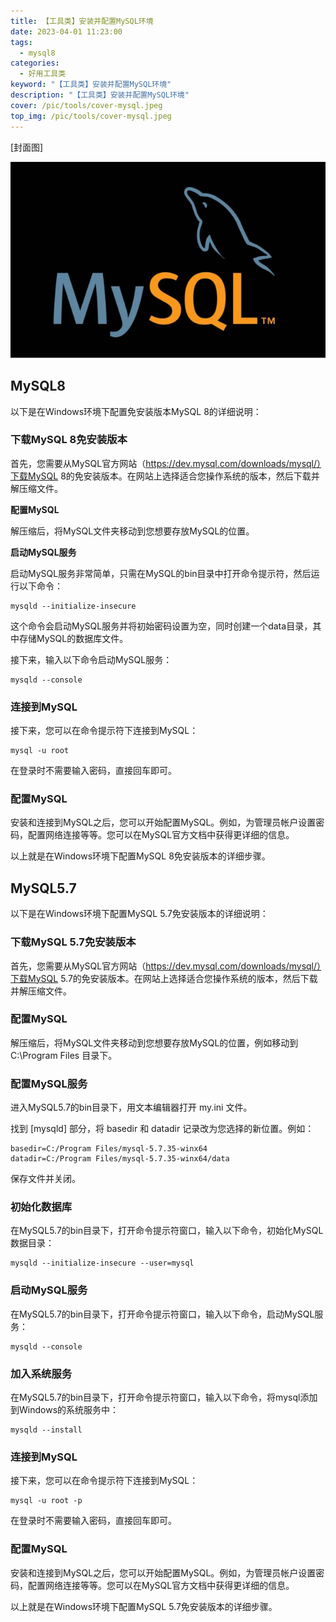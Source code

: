 ```yaml
---
title: 【工具类】安装并配置MySQL环境
date: 2023-04-01 11:23:00
tags: 
  - mysql8
categories: 
  - 好用工具类
keyword: "【工具类】安装并配置MySQL环境"
description: "【工具类】安装并配置MySQL环境"
cover: /pic/tools/cover-mysql.jpeg
top_img: /pic/tools/cover-mysql.jpeg
---
```


[封面图]

![封面图](../pic/tools/cover-mysql.jpeg)

## MySQL8

以下是在Windows环境下配置免安装版本MySQL 8的详细说明：

### 下载MySQL 8免安装版本
首先，您需要从MySQL官方网站（https://dev.mysql.com/downloads/mysql/）下载MySQL 8的免安装版本。在网站上选择适合您操作系统的版本，然后下载并解压缩文件。

**配置MySQL**

解压缩后，将MySQL文件夹移动到您想要存放MySQL的位置。

**启动MySQL服务**

启动MySQL服务非常简单，只需在MySQL的bin目录中打开命令提示符，然后运行以下命令：

```shell
mysqld --initialize-insecure
```

这个命令会启动MySQL服务并将初始密码设置为空，同时创建一个data目录，其中存储MySQL的数据库文件。

接下来，输入以下命令启动MySQL服务：

```shell
mysqld --console
```

### 连接到MySQL
接下来，您可以在命令提示符下连接到MySQL：

```shell
mysql -u root

```

在登录时不需要输入密码，直接回车即可。

### 配置MySQL
安装和连接到MySQL之后，您可以开始配置MySQL。例如，为管理员帐户设置密码，配置网络连接等等。您可以在MySQL官方文档中获得更详细的信息。

以上就是在Windows环境下配置MySQL 8免安装版本的详细步骤。

## MySQL5.7

以下是在Windows环境下配置MySQL 5.7免安装版本的详细说明：

### 下载MySQL 5.7免安装版本
首先，您需要从MySQL官方网站（https://dev.mysql.com/downloads/mysql/）下载MySQL 5.7的免安装版本。在网站上选择适合您操作系统的版本，然后下载并解压缩文件。

### 配置MySQL
解压缩后，将MySQL文件夹移动到您想要存放MySQL的位置，例如移动到 C:\Program Files 目录下。

### 配置MySQL服务

进入MySQL5.7的bin目录下，用文本编辑器打开 my.ini 文件。

找到 [mysqld] 部分，将 basedir 和 datadir 记录改为您选择的新位置。例如：

```
basedir=C:/Program Files/mysql-5.7.35-winx64
datadir=C:/Program Files/mysql-5.7.35-winx64/data
```

保存文件并关闭。

### 初始化数据库
在MySQL5.7的bin目录下，打开命令提示符窗口，输入以下命令，初始化MySQL数据目录：

```shell
mysqld --initialize-insecure --user=mysql
```

### 启动MySQL服务
在MySQL5.7的bin目录下，打开命令提示符窗口，输入以下命令，启动MySQL服务：

```shell
mysqld --console
```

### 加入系统服务
在MySQL5.7的bin目录下，打开命令提示符窗口，输入以下命令，将mysql添加到Windows的系统服务中：

```shell
mysqld --install
```

### 连接到MySQL
接下来，您可以在命令提示符下连接到MySQL：

```shell
mysql -u root -p
```

在登录时不需要输入密码，直接回车即可。

### 配置MySQL

安装和连接到MySQL之后，您可以开始配置MySQL。例如，为管理员帐户设置密码，配置网络连接等等。您可以在MySQL官方文档中获得更详细的信息。

以上就是在Windows环境下配置MySQL 5.7免安装版本的详细步骤。